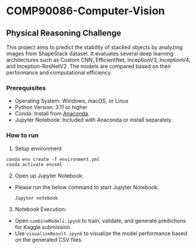# COMP90086-Computer-Vision
## Physical Reasoning Challenge
This project aims to predict the stability of stacked objects by analyzing images from ShapeStack dataset. It evaluates several deep learning architectures such as Custom CNN, EfficientNet, InceptionV3, InceptionV4, and Inception-ResNetV2. The models are compared based on their performance and computational efficiency.

### Prerequisites

- Operating System: Windows, macOS, or Linux
- Python Version: 3.11 or higher
- Conda: Install from [Anaconda](https://www.anaconda.com/).
- Jupyter Notebook: Included with Anaconda or install separately.


### How to run
1. Setup environment
  ```
  conda env create -f environment.yml
  conda activate envsml
  ```
2. Open up Jupyter Notebook:
  * Please run the below command to start Jupyter Notebook:
    ```
    Jupyter notebook
    ```
3. Notebook Execution:
    
  * Open ```combineModels.ipynb``` to train, validate, and generate predictions for Kaggle submission.
  * Use ```visualiseResult.ipynb``` to visualize the model performance based on the generated CSV files.
   
    
  
